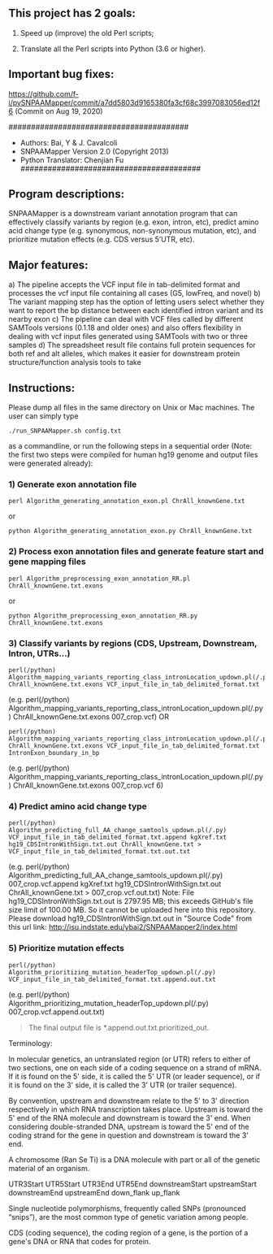 ## This project has 2 goals:

1. Speed up (improve) the old Perl scripts;

2. Translate all the Perl scripts into Python (3.6 or higher).

## Important bug fixes:

https://github.com/f-i/pySNPAAMapper/commit/a7dd5803d9165380fa3cf68c3997083056ed12f6 (Commit on Aug 19, 2020)



########################################
- Authors: Bai, Y & J. Cavalcoli
- SNPAAMapper Version 2.0 (Copyright 2013)
- Python Translator: Chenjian Fu
########################################

## Program descriptions:
SNPAAMapper is a downstream variant annotation program that can effectively classify variants by region (e.g. exon, intron, etc), predict amino acid change type (e.g. synonymous, non-synonymous mutation, etc), and prioritize mutation effects (e.g. CDS versus 5’UTR, etc).

## Major features:
a) The pipeline accepts the VCF input file in tab-delimited format and processes the vcf input file containing all cases (G5, lowFreq, and novel)
b) The variant mapping step has the option of letting users select whether they want to report the bp distance between each identified intron variant and its nearby exon
c) The pipeline can deal with VCF files called by different SAMTools versions (0.1.18 and older ones) and also offers flexibility in dealing with vcf input files generated using SAMTools with two or three samples
d) The spreadsheet result file contains full protein sequences for both ref and alt alleles, which makes it easier for downstream protein structure/function analysis tools to take


## Instructions:

Please dump all files in the same directory on Unix or Mac machines. The user can simply type
```
./run_SNPAAMapper.sh config.txt
```
as a commandline, or run the following steps in a sequential order (Note: the first two steps were compiled for human hg19 genome and output files were generated already):

### 1) Generate exon annotation file
```
perl Algorithm_generating_annotation_exon.pl ChrAll_knownGene.txt
```
or
```
python Algorithm_generating_annotation_exon.py ChrAll_knownGene.txt
```

### 2) Process exon annotation files and generate feature start and gene mapping files
```
perl Algorithm_preprocessing_exon_annotation_RR.pl ChrAll_knownGene.txt.exons
```
or
```
python Algorithm_preprocessing_exon_annotation_RR.py ChrAll_knownGene.txt.exons
```

### 3) Classify variants by regions (CDS, Upstream, Downstream, Intron, UTRs...)
```
perl(/python) Algorithm_mapping_variants_reporting_class_intronLocation_updown.pl(/.py) ChrAll_knownGene.txt.exons VCF_input_file_in_tab_delimited_format.txt
```
(e.g. perl(/python) Algorithm_mapping_variants_reporting_class_intronLocation_updown.pl(/.py) ChrAll_knownGene.txt.exons 007_crop.vcf)
OR
```
perl(/python) Algorithm_mapping_variants_reporting_class_intronLocation_updown.pl(/.py) ChrAll_knownGene.txt.exons VCF_input_file_in_tab_delimited_format.txt IntronExon_boundary_in_bp
```
(e.g. perl(/python) Algorithm_mapping_variants_reporting_class_intronLocation_updown.pl(/.py) ChrAll_knownGene.txt.exons 007_crop.vcf 6)

### 4) Predict amino acid change type
```
perl(/python) Algorithm_predicting_full_AA_change_samtools_updown.pl(/.py) VCF_input_file_in_tab_delimited_format.txt.append kgXref.txt hg19_CDSIntronWithSign.txt.out ChrAll_knownGene.txt > VCF_input_file_in_tab_delimited_format.txt.out.txt
```
(e.g. perl(/python) Algorithm_predicting_full_AA_change_samtools_updown.pl(/.py) 007_crop.vcf.append kgXref.txt hg19_CDSIntronWithSign.txt.out ChrAll_knownGene.txt > 007_crop.vcf.out.txt)
Note: File hg19_CDSIntronWithSign.txt.out is 2797.95 MB; this exceeds GitHub's file size limit of 100.00 MB. So it cannot be uploaded here into this repository. Please download hg19_CDSIntronWithSign.txt.out in "Source Code" from this url link: http://isu.indstate.edu/ybai2/SNPAAMapper2/index.html

### 5) Prioritize mutation effects
```
perl(/python) Algorithm_prioritizing_mutation_headerTop_updown.pl(/.py) VCF_input_file_in_tab_delimited_format.txt.append.out.txt
```
(e.g. perl(/python) Algorithm_prioritizing_mutation_headerTop_updown.pl(/.py) 007_crop.vcf.append.out.txt)


> The final output file is \*.append.out.txt.prioritized_out.



Terminology:

In molecular genetics, an untranslated region (or UTR) refers to either of two
sections, one on each side of a coding sequence on a strand of mRNA. If it is
found on the 5' side, it is called the 5' UTR (or leader sequence), or if it is
found on the 3' side, it is called the 3' UTR (or trailer sequence).

By convention, upstream and downstream relate to the 5' to 3' direction
respectively in which RNA transcription takes place. Upstream is toward the 5'
end of the RNA molecule and downstream is toward the 3' end. When considering
double-stranded DNA, upstream is toward the 5' end of the coding strand for the
gene in question and downstream is toward the 3' end.

A chromosome (Ran Se Ti) is a DNA molecule with part or all of the genetic
material of an organism.

UTR3Start UTR5Start
UTR3End UTR5End
downstreamStart upstreamStart
downstreamEnd upstreamEnd
down_flank up_flank

Single nucleotide polymorphisms, frequently called SNPs (pronounced “snips”),
are the most common type of genetic variation among people.

CDS (coding sequence), the coding region of a gene, is the portion of a gene's
DNA or RNA that codes for protein.

